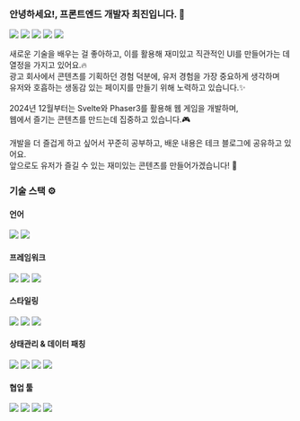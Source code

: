 ### 안녕하세요!, 프론트엔드 개발자 최진입니다. 👋

<p>
<a href="https://velog.io/@nwejin/posts" target="_blank"><img src="https://img.shields.io/badge/Velog-20C997.svg?style=flat-plastic&logo=velog&logoColor=white"/></a>
<a href="https://www.instagram.com/chljin123/" target="_blank"><img src="https://img.shields.io/badge/instagram-E4405F.svg?style=flat-plastic&logo=instagram&logoColor=white"/></a>
<a href="mailto:chlwls4m@gmail.com" target="_blank"><img src="https://img.shields.io/badge/chlwls4m@gmail.com-EA4335?style=flat-plastic&logo=Gmail&logoColor=white"/></a>
<a href="https://chlwls123.notion.site/b178303bd1c0419bacf7917c67487b58" target="_blank"><img src="https://img.shields.io/badge/이력서-018EF5?style=flat-plastic&logo=readme&logoColor=white"/></a>
<a href="https://chlwls123.notion.site/127a2de74eae80d5a87bfa555b8b3469" target="_blank"><img src="https://img.shields.io/badge/포트폴리오-4479A1?style=flat-plastic&logo=readme&logoColor=white"/></a></p>
<p>
새로운 기술을 배우는 걸 좋아하고, 이를 활용해 재미있고 직관적인 UI를 만들어가는 데 열정을 가지고 있어요.🔥<br/> 
광고 회사에서 콘텐츠를 기획하던 경험 덕분에, 유저 경험을 가장 중요하게 생각하며 <br/> 
유저와 호흡하는 생동감 있는 페이지를 만들기 위해 노력하고 있습니다.✨<br/><br/> 
2024년 12월부터는 Svelte와 Phaser3를 활용해 웹 게임을 개발하며, <br/>
웹에서 즐기는 콘텐츠를 만드는데 집중하고 있습니다.🎮<br/><br/> 
개발을 더 즐겁게 하고 싶어서 꾸준히 공부하고, 배운 내용은 테크 블로그에 공유하고 있어요.<br/> 
앞으로도 유저가 즐길 수 있는 재미있는 콘텐츠를 만들어가겠습니다! 👏
</p>


### 기술 스택 ⚙️ 
#### 언어
<p>
<img src="https://img.shields.io/badge/-Javascript-F7DF1E?style=flat-plastic&logo=javascript&logoColor=white"/>
<img src="https://img.shields.io/badge/-TypeScript-396EB0?style=flat-plastic&logo=TypeScript&logoColor=white"/>
</p>

#### 프레임워크
<p>
<img src="https://img.shields.io/badge/-React-61DAFB?style=flat-plastic&logo=react&logoColor=white"/>
<img src="https://img.shields.io/badge/-Next.js-000000?style=flat-plastic&logo=nextdotjs&logoColor=white"/>
<img src="https://img.shields.io/badge/-Svelte-FF3E00?style=flat-plastic&logo=svelte&logoColor=white"/>
</p>

#### 스타일링
<p>
<img src="https://img.shields.io/badge/-Sass-CC6699?style=flat-plastic&logo=sass&logoColor=white"/>
<img src="https://img.shields.io/badge/-TailwindCSS-06B6D4?style=flat-plastic&logo=tailwindcss&logoColor=white"/>
<img src="https://img.shields.io/badge/-shadcn/ui-000000?style=flat-plastic&logo=shadcnui&logoColor=white"/>
</p>

#### 상태관리 & 데이터 패칭
<p>
<img src="https://img.shields.io/badge/-Redux-764ABC?style=flat-plastic&logo=redux&logoColor=white"/>
<img src="https://img.shields.io/badge/-Zustand-000000?style=flat-plastic&logo=&logoColor=white"/>
<img src="https://img.shields.io/badge/-React Query-FF4154?style=flat-plastic&logo=reactquery&logoColor=white"/>
<img src="https://img.shields.io/badge/-React Hook Form-EC5990?style=flat-plastic&logo=reacthookform&logoColor=white"/>
</p>

#### 협업 툴
<p>
<img src="https://img.shields.io/badge/-Slack-753188?style=flat-plastic&logo=Slack&logoColor=white"/>
<img src="https://img.shields.io/badge/-notion-000000?style=flat-plastic&logo=notion&logoColor=white"/>
<img src="https://img.shields.io/badge/-Figma-F24E1E?style=flat-plastic&logo=figma&logoColor=white"/>
<img src="https://img.shields.io/badge/-Github-2C272E?style=flat-plastic&logo=GitHub&logoColor=white"/>
</p>




